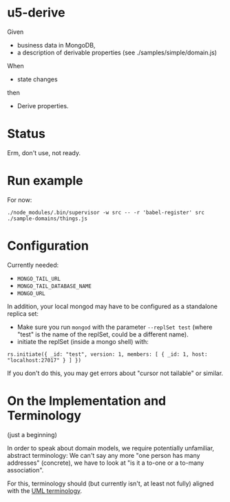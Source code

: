 # u5-derive

Given

* business data in MongoDB,
* a description of derivable properties (see ./samples/simple/domain.js)

When

* state changes

then

* Derive properties.

# Status

Erm, don't use, not ready.

# Run example

For now:

```
./node_modules/.bin/supervisor -w src -- -r 'babel-register' src ./sample-domains/things.js
```

# Configuration

Currently needed:

- `MONGO_TAIL_URL`
- `MONGO_TAIL_DATABASE_NAME`
- `MONGO_URL`

In addition, your local mongod may have to be configured as a standalone replica set:

* Make sure you run `mongod` with the parameter `--replSet test` (where "test"
  is the name of the replSet, could be a different name).
* initiate the replSet (inside a mongo shell) with:

```
rs.initiate({ _id: "test", version: 1, members: [ { _id: 1, host: "localhost:27017" } ] })
```

If you don't do this, you may get errors about "cursor not tailable" or similar.


# On the Implementation and Terminology

(just a beginning)

In order to speak about domain models, we require potentially unfamiliar, abstract
terminology: We can't say any more
"one person has many addresses" (concrete), we have to look at
"is it a to-one or a to-many association".

For this, terminology should (but currently isn't, at least not fully) aligned
with the
[UML terminology](https://en.wikipedia.org/wiki/Glossary_of_Unified_Modeling_Language_terms).
